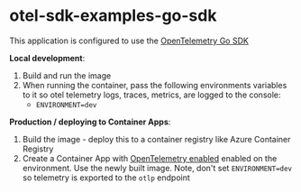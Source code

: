 # otel-sdk-examples-go-sdk
This application is configured to use the [OpenTelemetry Go SDK](https://opentelemetry.io/docs/languages/go/)

**Local development**:
1. Build and run the image
2. When running the container, pass the following environments variables to it so otel telemetry logs, traces, metrics, are logged to the console:
    - `ENVIRONMENT=dev`

**Production / deploying to Container Apps**:
1. Build the image - deploy this to a container registry like Azure Container Registry
2. Create a Container App with [OpenTelemetry enabled](https://learn.microsoft.com/en-us/azure/container-apps/opentelemetry-agents?tabs=azure-cli#environment-variables) enabled on the environment. Use the newly built image. Note, don't set `ENVIRONMENT=dev` so telemetry is exported to the `otlp` endpoint